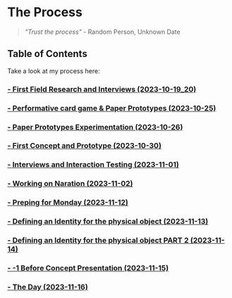 # The Process

> <em> "Trust the process" </em> - Random Person, Unknown Date

## Table of Contents
Take a look at my process here:

### [- First Field Research and Interviews (2023-10-19_20)](/process/2023-10-19_20)
### [- Performative card game & Paper Prototypes (2023-10-25)](/process/2023-10-25/)
### [- Paper Prototypes Experimentation (2023-10-26)](/process/2023-10-26/)
### [- First Concept and Prototype (2023-10-30)](/process/2023-10-30/)
### [- Interviews and Interaction Testing (2023-11-01)](/process/2023-11-01/)
### [- Working on Naration (2023-11-02)](/process/2023-11-02/)
### [- Preping for Monday (2023-11-12)](/process/2023-11-12/)
### [- Defining an Identity for the physical object (2023-11-13)](/process/2023-11-13/)
### [- Defining an Identity for the physical object PART 2 (2023-11-14)](/process/2023-11-14/)
### [- -1 Before Concept Presentation (2023-11-15)](/process/2023-11-15/)
### [- The Day (2023-11-16)](/process/2023-11-16/)